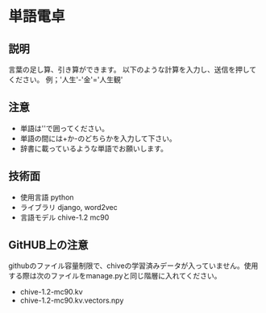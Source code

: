 # 単語電卓

## 説明
言葉の足し算、引き算ができます。
以下のような計算を入力し、送信を押してください。
例；'人生'-'金'='人生観'

## 注意
* 単語は''で囲ってください。
* 単語の間には+か-のどちらかを入力して下さい。
* 辞書に載っているような単語でお願いします。

## 技術面
* 使用言語 python
* ライブラリ django, word2vec
* 言語モデル chive-1.2 mc90

## GitHUB上の注意
githubのファイル容量制限で、chiveの学習済みデータが入っていません。使用する際は次のファイルをmanage.pyと同じ階層に入れてください。
* chive-1.2-mc90.kv
* chive-1.2-mc90.kv.vectors.npy
